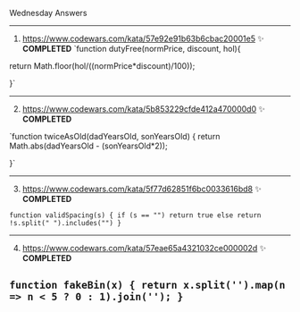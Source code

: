 Wednesday Answers

----------------------------------------------------------------------------------------------------------------------------------------------
   1. https://www.codewars.com/kata/57e92e91b63b6cbac20001e5 ✨
**COMPLETED**
`function dutyFree(normPrice, discount, hol){
  
return Math.floor(hol/((normPrice*discount)/100));
  
}`
    
    
----------------------------------------------------------------------------------------------------------------------------------------------
   2. https://www.codewars.com/kata/5b853229cfde412a470000d0 ✨
**COMPLETED**

`function twiceAsOld(dadYearsOld, sonYearsOld) {
 return Math.abs(dadYearsOld - (sonYearsOld*2));

}`
    
----------------------------------------------------------------------------------------------------------------------------------------------
   3. https://www.codewars.com/kata/5f77d62851f6bc0033616bd8 ✨
**COMPLETED**

`function validSpacing(s) {
if (s == "")
  return true
else
  return !s.split(" ").includes("")
  }`
    
    
---------------------------------------------------------------------------------------------------------------------------------------------
   4. https://www.codewars.com/kata/57eae65a4321032ce000002d ✨
**COMPLETED**

`function fakeBin(x) {
    return x.split('').map(n => n < 5 ? 0 : 1).join('');
}`
----------------------------------------------------------------------------------------------------------------------------------------------
